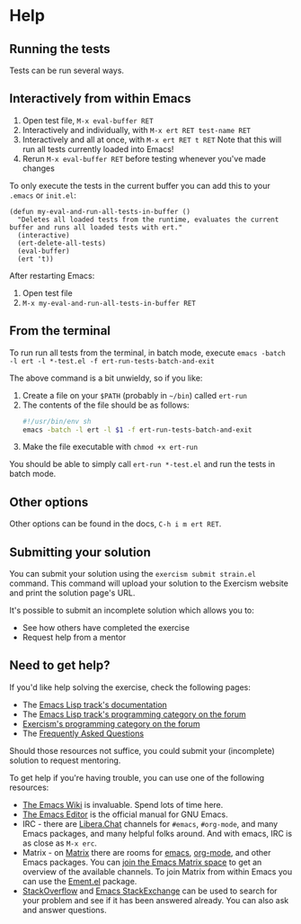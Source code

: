# Help

## Running the tests

Tests can be run several ways.

## Interactively from within Emacs

1. Open test file, `M-x eval-buffer RET`
2. Interactively and individually, with `M-x ert RET test-name RET`
3. Interactively and all at once, with `M-x ert RET t RET`
   Note that this will run all tests currently loaded into Emacs!
4. Rerun `M-x eval-buffer RET` before testing whenever you've made changes

To only execute the tests in the current buffer you can add this to your `.emacs` or `init.el`:

```elisp
(defun my-eval-and-run-all-tests-in-buffer ()
  "Deletes all loaded tests from the runtime, evaluates the current buffer and runs all loaded tests with ert."
  (interactive)
  (ert-delete-all-tests)
  (eval-buffer)
  (ert 't))
```

After restarting Emacs:

1. Open test file
2. `M-x my-eval-and-run-all-tests-in-buffer RET`

## From the terminal

To run run all tests from the terminal, in batch mode, execute `emacs -batch -l ert -l *-test.el -f ert-run-tests-batch-and-exit`

The above command is a bit unwieldy, so if you like:

1. Create a file on your `$PATH` (probably in `~/bin`) called `ert-run`
2. The contents of the file should be as follows:
   ```sh
   #!/usr/bin/env sh
   emacs -batch -l ert -l $1 -f ert-run-tests-batch-and-exit
   ```
3. Make the file executable with `chmod +x ert-run`

You should be able to simply call `ert-run *-test.el` and run the tests
in batch mode.

## Other options

Other options can be found in the docs, `C-h i m ert RET`.

## Submitting your solution

You can submit your solution using the `exercism submit strain.el` command.
This command will upload your solution to the Exercism website and print the solution page's URL.

It's possible to submit an incomplete solution which allows you to:

- See how others have completed the exercise
- Request help from a mentor

## Need to get help?

If you'd like help solving the exercise, check the following pages:

- The [Emacs Lisp track's documentation](https://exercism.org/docs/tracks/emacs-lisp)
- The [Emacs Lisp track's programming category on the forum](https://forum.exercism.org/c/programming/emacs-lisp)
- [Exercism's programming category on the forum](https://forum.exercism.org/c/programming/5)
- The [Frequently Asked Questions](https://exercism.org/docs/using/faqs)

Should those resources not suffice, you could submit your (incomplete) solution to request mentoring.

To get help if you're having trouble, you can use one of the following resources:

- [The Emacs Wiki](http://emacswiki.org/) is invaluable. Spend lots of time here.
- [The Emacs Editor](http://www.gnu.org/software/emacs/manual/html_node/emacs/index.html) is the official manual for GNU Emacs.
- IRC - there are [Libera.Chat](https://libera.chat/) channels for `#emacs`, `#org-mode`, and many Emacs
  packages, and many helpful folks around. And with emacs, IRC is as close as
  `M-x erc`.
- Matrix - on [Matrix](https://matrix.org/) there are rooms for [emacs](https://matrix.to/#/#emacs:matrix.org), [org-mode](https://matrix.to/#/#org-mode:matrix.org), and other Emacs packages.
  You can [join the Emacs Matrix space](https://matrix.to/#/#emacs-space:matrix.org) to get an overview of the available channels.
  To join Matrix from within Emacs you can use the [Ement.el](https://github.com/alphapapa/ement.el) package.
- [StackOverflow](http://stackoverflow.com/questions/tagged/elisp) and [Emacs StackExchange](https://emacs.stackexchange.com/questions/tagged/elisp) can be used to search for your problem and see if it has been answered already. You can also ask and answer questions.